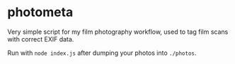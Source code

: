 photometa
===
Very simple script for my film photography workflow, used to tag film scans with correct EXIF data.

Run with `node index.js` after dumping your photos into `./photos`.